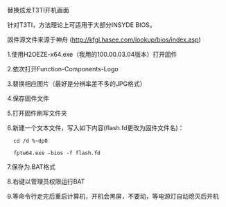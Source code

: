 替换炫龙T3TI开机画面

针对T3TI，方法理论上可适用于大部分INSYDE BIOS。

固件源文件来源于神舟 (http://kfgl.hasee.com/lookup/bios/index.asp)

1.使用H2OEZE-x64.exe（我用的100.00.03.04版本）打开固件

2.依次打开Function-Components-Logo

3.替换相应图片（最好是分辨率差不多的JPG格式）

4.保存固件文件


5.打开固件刷写文件夹

6.新建一个文本文件，写入如下内容(flash.fd更改为固件文件名)：

      cd /d %~dp0
      
      fptw64.exe -bios -f flash.fd
      
7.保存为.BAT格式

8.右键以管理员权限运行BAT

9.等命令行走完后重启计算机，开机会黑屏，不要动，等电源灯自动熄灭后开机
